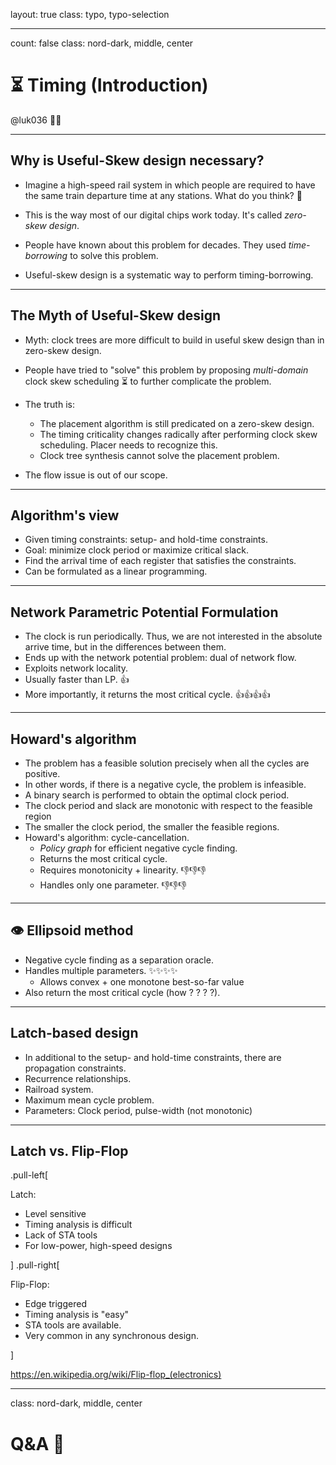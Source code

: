 layout: true
class: typo, typo-selection

---

count: false
class: nord-dark, middle, center

# ⏳ Timing (Introduction)

@luk036 👨‍💻

---

## Why is Useful-Skew design necessary?

- Imagine a high-speed rail system in which people are required to have the same train departure time at any stations. What do you think? 🤔

- This is the way most of our digital chips work today. It's called _zero-skew design_.

- People have known about this problem for decades. They used _time-borrowing_ to solve this problem.

- Useful-skew design is a systematic way to perform timing-borrowing.

---

## The Myth of Useful-Skew design

- Myth: clock trees are more difficult to build in useful skew design than in zero-skew design.

- People have tried to "solve" this problem by proposing _multi-domain_ clock skew scheduling ⏳ to further complicate the problem.

- The truth is:

  - The placement algorithm is still predicated on a zero-skew design.
  - The timing criticality changes radically after performing clock skew scheduling. Placer needs to recognize this.
  - Clock tree synthesis cannot solve the placement problem.

- The flow issue is out of our scope.

---

## Algorithm's view

- Given timing constraints: setup- and hold-time constraints.
- Goal: minimize clock period or maximize critical slack.
- Find the arrival time of each register that satisfies the constraints.
- Can be formulated as a linear programming.

---

## Network Parametric Potential Formulation

- The clock is run periodically. Thus, we are not interested in the absolute arrive time, but in the differences between them.
- Ends up with the network potential problem: dual of network flow.
- Exploits network locality.
- Usually faster than LP. 👍
- More importantly, it returns the most critical cycle. 👍👍👍👍

---

## Howard's algorithm

- The problem has a feasible solution precisely when all the cycles are positive.
- In other words, if there is a negative cycle, the problem is infeasible.
- A binary search is performed to obtain the optimal clock period.
- The clock period and slack are monotonic with respect to the feasible region
- The smaller the clock period, the smaller the feasible regions.
- Howard's algorithm: cycle-cancellation.
  - _Policy graph_ for efficient negative cycle finding.
  - Returns the most critical cycle.
  - Requires monotonicity + linearity. 👎👎👎
  - Handles only one parameter. 👎👎👎

---

## 👁️ Ellipsoid method

- Negative cycle finding as a separation oracle.
- Handles multiple parameters. ✨✨✨✨
  - Allows convex + one monotone best-so-far value
- Also return the most critical cycle (how ? ? ? ?).

---

## Latch-based design

- In additional to the setup- and hold-time constraints, there are propagation constraints.
- Recurrence relationships.
- Railroad system.
- Maximum mean cycle problem.
- Parameters: Clock period, pulse-width (not monotonic)

---

## Latch vs. Flip-Flop

.pull-left[

Latch:

- Level sensitive
- Timing analysis is difficult
- Lack of STA tools
- For low-power, high-speed designs

]
.pull-right[

Flip-Flop:

- Edge triggered
- Timing analysis is "easy"
- STA tools are available.
- Very common in any synchronous design.

]

<https://en.wikipedia.org/wiki/Flip-flop_(electronics)>

---

class: nord-dark, middle, center

# Q&A️ 🎤
